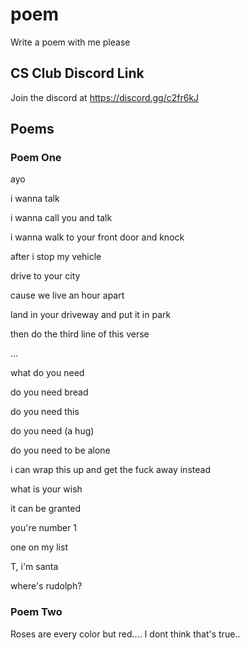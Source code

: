 # poem
Write a poem with me please

## CS Club Discord Link
Join the discord at https://discord.gg/c2fr6kJ

## Poems
### Poem One
ayo

i wanna talk

i wanna call you and talk

i wanna walk to your front door and knock

after i stop my vehicle

drive to your city

cause we live an hour apart

land in your driveway and put it in park

then do the third line of this verse


...

what do you need

do you need bread

do you need this

do you need (a hug)

do you need to be alone

i can wrap this up and get the fuck away instead

what is your wish

it can be granted

you're number 1

one on my list

T, i'm santa

where's rudolph?


### Poem Two

Roses are every color but red....
I dont think that's true..
